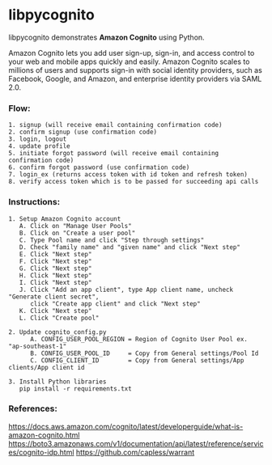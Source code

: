 # libpycognito

libpycognito demonstrates <b>Amazon Cognito</b> using Python.

Amazon Cognito lets you add user sign-up, sign-in, and access control to your web and mobile apps quickly and easily. 
Amazon Cognito scales to millions of users and supports sign-in with social identity providers, 
such as Facebook, Google, and Amazon, and enterprise identity providers via SAML 2.0.


### Flow:

	1. signup (will receive email containing confirmation code)
	2. confirm signup (use confirmation code)
	3. login, logout
	4. update profile
	5. initiate forgot password (will receive email containing confirmation code)
	6. confirm forgot password (use confirmation code)
	7. login_ex (returns access token with id token and refresh token)
	8. verify access token which is to be passed for succeeding api calls


### Instructions:

    1. Setup Amazon Cognito account
       A. Click on "Manage User Pools"
       B. Click on "Create a user pool"
       C. Type Pool name and click "Step through settings"
       D. Check "family name" and "given name" and click "Next step"
       E. Click "Next step"
       F. Click "Next step"
       G. Click "Next step"
       H. Click "Next step"
       I. Click "Next step"
       J. Click "Add an app client", type App client name, uncheck "Generate client secret", 
          click "Create app client" and click "Next step"
       K. Click "Next step"
       L. Click "Create pool"
       
    2. Update cognito_config.py
	      A. CONFIG_USER_POOL_REGION = Region of Cognito User Pool ex. "ap-southeast-1"
	      B. CONFIG_USER_POOL_ID     = Copy from General settings/Pool Id
	      C. CONFIG_CLIENT_ID        = Copy from General settings/App clients/App client id
    
    3. Install Python libraries
       pip install -r requirements.txt
    

### References:

https://docs.aws.amazon.com/cognito/latest/developerguide/what-is-amazon-cognito.html
https://boto3.amazonaws.com/v1/documentation/api/latest/reference/services/cognito-idp.html
https://github.com/capless/warrant

